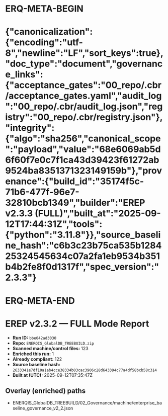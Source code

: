 # ERQ-META-BEGIN
# {"canonicalization":{"encoding":"utf-8","newline":"LF","sort_keys":true},"doc_type":"document","governance_links":{"acceptance_gates":"00_repo/.cbr/acceptance_gates.yaml","audit_log":"00_repo/.cbr/audit_log.json","registry":"00_repo/.cbr/registry.json"},"integrity":{"algo":"sha256","canonical_scope":"payload","value":"68e6069ab5d6f60f7e0c7f1ca43d39423f61272ab9524ba8351371323149159b"},"provenance":{"build_id":"35174f5c-71b6-477f-96e7-32810bcb1349","builder":"EREP v2.3.3 (FULL)","built_at":"2025-09-12T17:44:31Z","tools":{"python":"3.11.8"}},"source_baseline_hash":"c6b3c23b75ca535b128425324545634c07a2fa1eb9534b351b4b2fe8f0d1317f","spec_version":"2.3.3"}
# ERQ-META-END
# EREP v2.3.2 — FULL Mode Report

- **Run ID:** `bbe042ad3030`
- **Repo:** `ENERQIS_GlobalDB_TREEBUILD.zip`
- **Scanned machine/control files:** 123
- **Enriched this run:** 1
- **Already compliant:** 122
- **Source baseline hash:** `2633341e7df10a1ab4cce38334b03cac3906c28d643394c77a4df58bcb58c314`
- **Built at (UTC):** 2025-09-12T07:35:47Z

## Overlay (enriched) paths
- ENERQIS_GlobalDB_TREEBUILD/02_Governance/machine/enterprise_baseline_governance_v2_2.json
